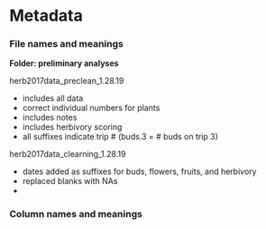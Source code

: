 # Metadata

### File names and meanings

**Folder: preliminary analyses**

herb2017data_preclean_1.28.19
 - includes all data
 - correct individual numbers for plants
 - includes notes
 - includes herbivory scoring
 - all suffixes indicate trip # (buds.3 = # buds on trip 3)

herb2017data_clearning_1.28.19
 - dates added as suffixes for buds, flowers, fruits, and herbivory
 - replaced blanks with NAs
 - 
 
### Column names and meanings
